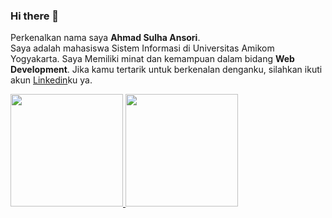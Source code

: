 ### Hi there 👋

Perkenalkan nama saya **Ahmad Sulha Ansori**.\
Saya adalah mahasiswa Sistem Informasi di Universitas Amikom Yogyakarta. Saya Memiliki minat dan kemampuan dalam bidang **Web Development**.
Jika kamu tertarik untuk berkenalan denganku, silahkan ikuti akun [Linkedin](https://www.linkedin.com/in/ahmad-sulha-45a41a243/)ku ya.

<p align="left">
<a href="https://github.com/SulhaAnsori">
  <img height="180em" src="https://github-readme-stats-eight-theta.vercel.app/api?username=SulhaAnsori&show_icons=true&theme=algolia&include_all_commits=true&count_private=true"/>
  <img height="180em" src="https://github-readme-stats-eight-theta.vercel.app/api/top-langs/?username=SulhaAnsori&layout=compact&langs_count=8&theme=algolia"/>
</a>
</p>

<!--
**SulhaAnsori/SulhaAnsori** is a ✨ _special_ ✨ repository because its `README.md` (this file) appears on your GitHub profile.

Here are some ideas to get you started:

- 🔭 I’m currently working on ...
- 🌱 I’m currently learning ...
- 👯 I’m looking to collaborate on ...
- 🤔 I’m looking for help with ...
- 💬 Ask me about ...
- 📫 How to reach me: ...
- 😄 Pronouns: ...
- ⚡ Fun fact: ...
-->
